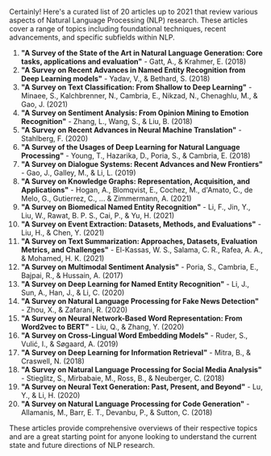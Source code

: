 Certainly! Here's a curated list of 20 articles up to 2021 that review various aspects of Natural Language Processing (NLP) research. These articles cover a range of topics including foundational techniques, recent advancements, and specific subfields within NLP.

1. **"A Survey of the State of the Art in Natural Language Generation: Core tasks, applications and evaluation"** - Gatt, A., & Krahmer, E. (2018)
2. **"A Survey on Recent Advances in Named Entity Recognition from Deep Learning models"** - Yadav, V., & Bethard, S. (2018)
3. **"A Survey on Text Classification: From Shallow to Deep Learning"** - Minaee, S., Kalchbrenner, N., Cambria, E., Nikzad, N., Chenaghlu, M., & Gao, J. (2021)
4. **"A Survey on Sentiment Analysis: From Opinion Mining to Emotion Recognition"** - Zhang, L., Wang, S., & Liu, B. (2018)
5. **"A Survey on Recent Advances in Neural Machine Translation"** - Stahlberg, F. (2020)
6. **"A Survey of the Usages of Deep Learning for Natural Language Processing"** - Young, T., Hazarika, D., Poria, S., & Cambria, E. (2018)
7. **"A Survey on Dialogue Systems: Recent Advances and New Frontiers"** - Gao, J., Galley, M., & Li, L. (2019)
8. **"A Survey on Knowledge Graphs: Representation, Acquisition, and Applications"** - Hogan, A., Blomqvist, E., Cochez, M., d'Amato, C., de Melo, G., Gutierrez, C., ... & Zimmermann, A. (2021)
9. **"A Survey on Biomedical Named Entity Recognition"** - Li, F., Jin, Y., Liu, W., Rawat, B. P. S., Cai, P., & Yu, H. (2021)
10. **"A Survey on Event Extraction: Datasets, Methods, and Evaluations"** - Liu, H., & Chen, Y. (2021)
11. **"A Survey on Text Summarization: Approaches, Datasets, Evaluation Metrics, and Challenges"** - El-Kassas, W. S., Salama, C. R., Rafea, A. A., & Mohamed, H. K. (2021)
12. **"A Survey on Multimodal Sentiment Analysis"** - Poria, S., Cambria, E., Bajpai, R., & Hussain, A. (2017)
13. **"A Survey on Deep Learning for Named Entity Recognition"** - Li, J., Sun, A., Han, J., & Li, C. (2020)
14. **"A Survey on Natural Language Processing for Fake News Detection"** - Zhou, X., & Zafarani, R. (2020)
15. **"A Survey on Neural Network-Based Word Representation: From Word2vec to BERT"** - Liu, Q., & Zhang, Y. (2020)
16. **"A Survey on Cross-Lingual Word Embedding Models"** - Ruder, S., Vulić, I., & Søgaard, A. (2019)
17. **"A Survey on Deep Learning for Information Retrieval"** - Mitra, B., & Craswell, N. (2018)
18. **"A Survey on Natural Language Processing for Social Media Analysis"** - Stieglitz, S., Mirbabaie, M., Ross, B., & Neuberger, C. (2018)
19. **"A Survey on Neural Text Generation: Past, Present, and Beyond"** - Lu, Y., & Li, H. (2020)
20. **"A Survey on Natural Language Processing for Code Generation"** - Allamanis, M., Barr, E. T., Devanbu, P., & Sutton, C. (2018)

These articles provide comprehensive overviews of their respective topics and are a great starting point for anyone looking to understand the current state and future directions of NLP research.